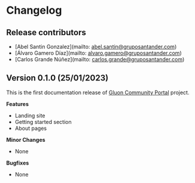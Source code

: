 # Changelog

## Release contributors

- [Abel Santin Gonzalez](mailto: abel.santin@gruposantander.com)
- [Álvaro Gamero Díaz](mailto: alvaro.gamero@gruposantander.com)
- [Carlos Grande Núñez](mailto: carlos.grande@gruposantander.com)


## Version 0.1.0 (25/01/2023)

This is the first documentation release of [Gluon Community Portal](https://github.alm.europe.cloudcenter.corp/pages/cib-gluon/gluon-community-portal/) project.


**Features**

- Landing site
- Getting started section
- About pages


**Minor Changes**

- None


**Bugfixes**

- None